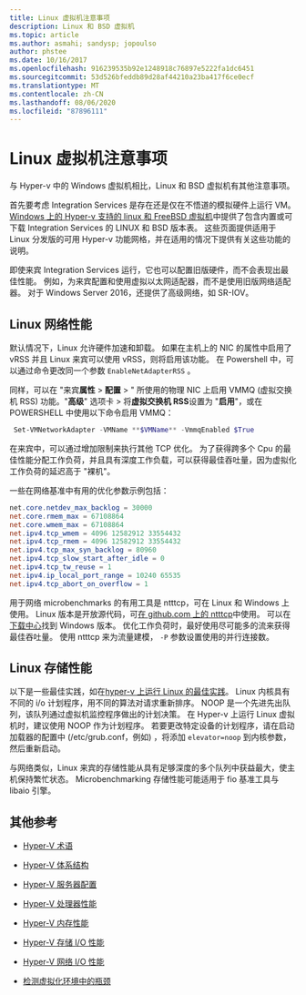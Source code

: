 ```yaml
---
title: Linux 虚拟机注意事项
description: Linux 和 BSD 虚拟机
ms.topic: article
ms.author: asmahi; sandysp; jopoulso
author: phstee
ms.date: 10/16/2017
ms.openlocfilehash: 916239535b92e1248918c76897e5222fa1dc6451
ms.sourcegitcommit: 53d526bfeddb89d28af44210a23ba417f6ce0ecf
ms.translationtype: MT
ms.contentlocale: zh-CN
ms.lasthandoff: 08/06/2020
ms.locfileid: "87896111"
---
```

# <a name="linux-virtual-machine-considerations"></a>Linux 虚拟机注意事项

与 Hyper-v 中的 Windows 虚拟机相比，Linux 和 BSD 虚拟机有其他注意事项。

首先要考虑 Integration Services 是存在还是仅在不悟道的模拟硬件上运行 VM。 [Windows 上的 Hyper-v 支持的 linux 和 FreeBSD 虚拟机](https://technet.microsoft.com/windows-server-docs/compute/hyper-v/supported-linux-and-freebsd-virtual-machines-for-hyper-v-on-windows)中提供了包含内置或可下载 Integration Services 的 LINUX 和 BSD 版本表。 这些页面提供适用于 Linux 分发版的可用 Hyper-v 功能网格，并在适用的情况下提供有关这些功能的说明。

即使来宾 Integration Services 运行，它也可以配置旧版硬件，而不会表现出最佳性能。 例如，为来宾配置和使用虚拟以太网适配器，而不是使用旧版网络适配器。 对于 Windows Server 2016，还提供了高级网络，如 SR-IOV。

## <a name="linux-network-performance"></a>Linux 网络性能

默认情况下，Linux 允许硬件加速和卸载。 如果在主机上的 NIC 的属性中启用了 vRSS 并且 Linux 来宾可以使用 vRSS，则将启用该功能。 在 Powershell 中，可以通过命令更改同一个参数 `EnableNetAdapterRSS` 。

同样，可以在 "来宾**属性**  >  **配置**  >  " 所使用的物理 NIC 上启用 VMMQ (虚拟交换机 RSS) 功能。"**高级**" 选项卡 > 将**虚拟交换机 RSS**设置为 "**启用**"，或在 POWERSHELL 中使用以下命令启用 VMMQ：

```PowerShell
 Set-VMNetworkAdapter -VMName **$VMName** -VmmqEnabled $True
 ```

在来宾中，可以通过增加限制来执行其他 TCP 优化。 为了获得跨多个 Cpu 的最佳性能分配工作负荷，并且具有深度工作负载，可以获得最佳吞吐量，因为虚拟化工作负荷的延迟高于 "裸机"。

一些在网络基准中有用的优化参数示例包括：

```PowerShell
net.core.netdev_max_backlog = 30000
net.core.rmem_max = 67108864
net.core.wmem_max = 67108864
net.ipv4.tcp_wmem = 4096 12582912 33554432
net.ipv4.tcp_rmem = 4096 12582912 33554432
net.ipv4.tcp_max_syn_backlog = 80960
net.ipv4.tcp_slow_start_after_idle = 0
net.ipv4.tcp_tw_reuse = 1
net.ipv4.ip_local_port_range = 10240 65535
net.ipv4.tcp_abort_on_overflow = 1
```

用于网络 microbenchmarks 的有用工具是 ntttcp，可在 Linux 和 Windows 上使用。 Linux 版本是开放源代码，可[在 github.com 上的 ntttcp](https://github.com/Microsoft/ntttcp-for-linux)中使用。 可以在[下载中心](https://gallery.technet.microsoft.com/NTttcp-Version-528-Now-f8b12769)找到 Windows 版本。 优化工作负荷时，最好使用尽可能多的流来获得最佳吞吐量。 使用 ntttcp 来为流量建模， `-P` 参数设置使用的并行连接数。

## <a name="linux-storage-performance"></a>Linux 存储性能

以下是一些最佳实践，如在[hyper-v 上运行 Linux 的最佳实践](https://technet.microsoft.com/windows-server-docs/compute/hyper-v/best-practices-for-running-linux-on-hyper-v)。 Linux 内核具有不同的 i/o 计划程序，用不同的算法对请求重新排序。 NOOP 是一个先进先出队列，该队列通过虚拟机监控程序做出的计划决策。 在 Hyper-v 上运行 Linux 虚拟机时，建议使用 NOOP 作为计划程序。 若要更改特定设备的计划程序，请在启动加载器的配置中 (/etc/grub.conf，例如) ，将添加 `elevator=noop` 到内核参数，然后重新启动。

与网络类似，Linux 来宾的存储性能从具有足够深度的多个队列中获益最大，使主机保持繁忙状态。 Microbenchmarking 存储性能可能适用于 fio 基准工具与 libaio 引擎。

## <a name="additional-references"></a>其他参考

-   [Hyper-V 术语](terminology.md)

-   [Hyper-V 体系结构](architecture.md)

-   [Hyper-V 服务器配置](configuration.md)

-   [Hyper-V 处理器性能](processor-performance.md)

-   [Hyper-V 内存性能](memory-performance.md)

-   [Hyper-V 存储 I/O 性能](storage-io-performance.md)

-   [Hyper-V 网络 I/O 性能](network-io-performance.md)

-   [检测虚拟化环境中的瓶颈](detecting-virtualized-environment-bottlenecks.md)
